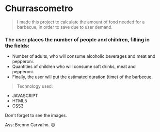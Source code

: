 <h1>Churrascometro</h1>

> I made this project to calculate the amount of food needed for a barbecue, in order to save due to user demand.

### The user places the number of people and children, filling in the fields:

+ Number of adults, who will consume alcoholic beverages and meat and pepperoni.
+ Quantities of children who will consume soft drinks, meat and pepperoni.
+ Finally, the user will put the estimated duration (time) of the barbecue.

> Technology used:
+ JAVASCRIPT
+ HTML5
+ CSS3

Don't forget to see the images.

Ass: Brenno Carvalho. 😄
